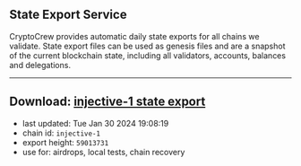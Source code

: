 ## State Export Service
CryptoCrew provides automatic daily state exports for all chains we validate. State export files can be used as genesis files and are a snapshot of the current blockchain state, including all validators, accounts, balances and delegations.

---
**Download: [injective-1 state export](https://dl.ccvalidators.com/SERVICE/injective/injective-1_export_59013731.json)**
---

- last updated: Tue Jan 30 2024 19:08:19
- chain id: `injective-1`
- export height: `59013731`
- use for: airdrops, local tests, chain recovery
